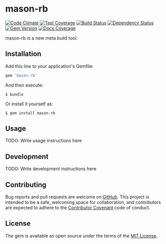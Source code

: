 # mason-rb

[![Code Climate](https://img.shields.io/codeclimate/github/Nunnery/mason-rb.svg?style=flat-square)](https://codeclimate.com/github/Nunnery/mason-rb)
[![Test Coverage](https://img.shields.io/coveralls/Nunnery/mason-rb.svg?style=flat-square)](https://coveralls.io/github/Nunnery/mason-rb)
[![Build Status](https://img.shields.io/travis/Nunnery/mason-rb.svg?style=flat-square)](https://travis-ci.org/Nunnery/mason-rb)
[![Dependency Status](https://img.shields.io/gemnasium/Nunnery/mason-rb.svg?style=flat-square)](https://gemnasium.com/Nunnery/mason-rb)
[![Gem Version](https://img.shields.io/gem/v/mason-rb.svg?style=flat-square)](https://rubygems.org/gems/mason-rb)
[![Docs Coverage](http://inch-ci.org/github/Nunnery/mason-rb.svg?branch=master&style=flat-square)](http://inch-ci.org/github/Nunnery/mason-rb)

mason-rb is a new meta build tool.

## Installation

Add this line to your application's Gemfile:

```ruby
gem 'mason-rb'
```

And then execute:

    $ bundle

Or install it yourself as:

    $ gem install mason-rb

## Usage

TODO: Write usage instructions here

## Development

TODO: Write development instructions here

## Contributing

Bug reports and pull requests are welcome on [GitHub](https://github.com/Nunnery/mason-rb). This project is intended to be a safe, welcoming space for collaboration, and contributors are expected to adhere to the [Contributor Covenant](contributor-covenant.org) code of conduct.

## License

The gem is available as open source under the terms of the [MIT License](http://opensource.org/licenses/MIT).
